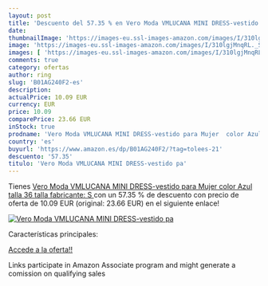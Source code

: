 ```yaml
---
layout: post
title: 'Descuento del 57.35 % en Vero Moda VMLUCANA MINI DRESS-vestido pa'
date: 
thumbnailImage: 'https://images-eu.ssl-images-amazon.com/images/I/310lgjMnqRL._SL200_.jpg'
image: 'https://images-eu.ssl-images-amazon.com/images/I/310lgjMnqRL._SL200_.jpg'
images: [ 'https://images-eu.ssl-images-amazon.com/images/I/310lgjMnqRL._SL200_.jpg' ]
comments: true
category: ofertas
author: ring
slug: 'B01AG240F2-es'
description:
actualPrice: 10.09 EUR
currency: EUR
price: 10.09
comparePrice: 23.66 EUR
inStock: true
prodname: 'Vero Moda VMLUCANA MINI DRESS-vestido para Mujer  color Azul talla 36  talla fabricante: S '
country: 'es'
buyurl: 'https://www.amazon.es/dp/B01AG240F2/?tag=tolees-21'
descuento: '57.35'
titulo: 'Vero Moda VMLUCANA MINI DRESS-vestido pa'
---
```


Tienes [Vero Moda VMLUCANA MINI DRESS-vestido para Mujer  color Azul talla 36  talla fabricante: S ](https://www.amazon.es/dp/B01AG240F2/?tag=tolees-21) con un 57.35 % de descuento con precio de oferta de 10.09 EUR (original: 23.66 EUR) en el siguiente enlace!

[![Vero Moda VMLUCANA MINI DRESS-vestido pa](https://images-eu.ssl-images-amazon.com/images/I/310lgjMnqRL._SL200_.jpg)](https://www.amazon.es/dp/B01AG240F2/?tag=tolees-21)

Características principales:


[Accede a la oferta!!](https://www.amazon.es/dp/B01AG240F2/?tag=tolees-21)

Links participate in Amazon Associate program and might generate a comission on qualifying sales


